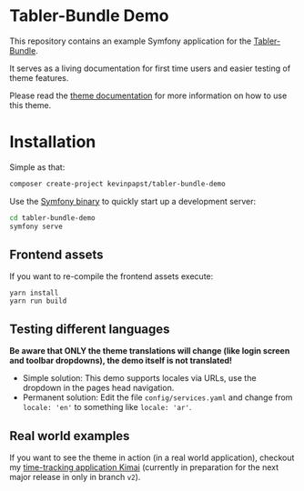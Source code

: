 # Tabler-Bundle Demo

This repository contains an example Symfony application for the [Tabler-Bundle](https://github.com/kevinpapst/TablerBundle).

It serves as a living documentation for first time users and easier testing of theme features.

Please read the [theme documentation](https://github.com/kevinpapst/TablerBundle/blob/main/docs/) for more information on how to use this theme.


# Installation

Simple as that:

```bash
composer create-project kevinpapst/tabler-bundle-demo
```

Use the [Symfony binary](https://symfony.com/download) to quickly start up a development server:

```bash
cd tabler-bundle-demo
symfony serve
```

## Frontend assets

If you want to re-compile the frontend assets execute:

```
yarn install
yarn run build
```

## Testing different languages

**Be aware that ONLY the theme translations will change (like login screen and toolbar dropdowns), the demo itself is not translated!** 

- Simple solution: This demo supports locales via URLs, use the dropdown in the pages head navigation.
- Permanent solution: Edit the file `config/services.yaml` and change from `locale: 'en'` to something like `locale: 'ar'`.

## Real world examples

If you want to see the theme in action (in a real world application), 
checkout my [time-tracking application Kimai](https://github.com/kevinpapst/kimai2) 
(currently in preparation for the next major release in only in branch `v2`).
